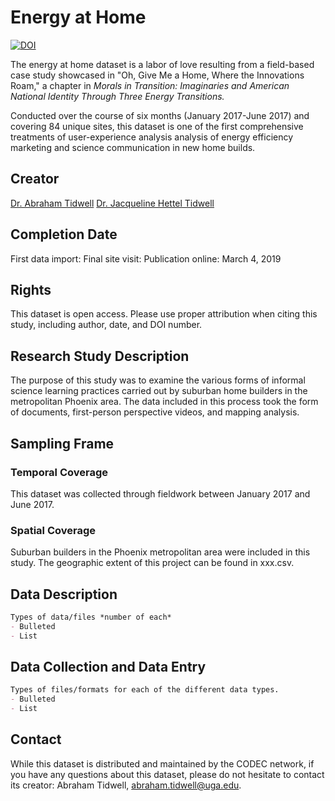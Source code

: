 # Energy at Home
[![DOI](https://zenodo.org/badge/173856328.svg)](https://zenodo.org/badge/latestdoi/173856328)

The energy at home dataset is a labor of love resulting from a field-based case study showcased in "Oh, Give Me a Home, Where the Innovations Roam," a chapter in _Morals in Transition: Imaginaries and American National Identity Through Three Energy Transitions._ 

Conducted over the course of six months (January 2017-June 2017) and covering 84 unique sites, this dataset is one of the first comprehensive treatments of user-experience analysis analysis of energy efficiency marketing and science communication in new home builds. 

## Creator
[Dr. Abraham Tidwell](mailto:abraham.tidwell@uga.edu)
[Dr. Jacqueline Hettel Tidwell](mailto:jacqueline.tidwell@uga.edu)

## Completion Date
First data import:
Final site visit:
Publication online: March 4, 2019

## Rights
This dataset is open access. Please use proper attribution when citing this study, including author, date, and DOI number. 

## Research Study Description
The purpose of this study was to examine the various forms of informal science learning practices carried out by suburban home builders in the metropolitan Phoenix area. The data included in this process took the form of documents, first-person perspective videos, and mapping analysis.

## Sampling Frame
### Temporal Coverage
This dataset was collected through fieldwork between January 2017 and June 2017. 

### Spatial Coverage
Suburban builders in the Phoenix metropolitan area were included in this study. The geographic extent of this project can be found in xxx.csv.

## Data Description
```markdown
Types of data/files *number of each*
- Bulleted
- List
```
## Data Collection and Data Entry
```markdown
Types of files/formats for each of the different data types.
- Bulleted
- List
```

## Contact

While this dataset is distributed and maintained by the CODEC network, if you have any questions about this dataset, please do not hesitate to contact its creator: Abraham Tidwell, [abraham.tidwell@uga.edu](mailto:abraham.tidwell@uga.edu).
